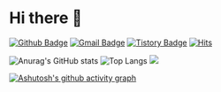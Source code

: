 # Hi there 👋

[![Github Badge](https://img.shields.io/badge/-DarkKaiser-grey?style=flat&logo=github&logoColor=white&link=https://github.com/DarkKaiser/)](https://www.github.com/DarkKaiser/) 
[![Gmail Badge](https://img.shields.io/badge/-darkkaiser@gmail.com-c14438?style=flat&logo=Gmail&logoColor=white&link=mailto:darkkaiser@gmail.com)](mailto:darkkaiser@gmail.com) 
[![Tistory Badge](https://img.shields.io/badge/Tech%20Blog-yellow?style=flat&logoColor=white)](http://www.darkkaiser.com/)
[![Hits](https://hits.seeyoufarm.com/api/count/incr/badge.svg?url=https%3A%2F%2Fgithub.com%2FDarkKaiser%2Fhit-counter&count_bg=%2379C83D&title_bg=%23555555&icon=&icon_color=%23E7E7E7&title=hits&edge_flat=false)](https://hits.seeyoufarm.com)

![Anurag's GitHub stats](https://github-readme-stats.vercel.app/api?username=DarkKaiser&show_icons=true&theme=dracula&hide_rank=false&rank_icon=github)
![Top Langs](https://github-readme-stats.vercel.app/api/top-langs/?username=DarkKaiser&layout=compact&theme=dracula)
![](http://github-profile-summary-cards.vercel.app/api/cards/profile-details?username=DarkKaiser&theme=dracula)



<div align="center">
  
</div>



[![Ashutosh's github activity graph](https://github-readme-activity-graph.vercel.app/graph?username=DarkKaiser&theme=nord)](https://github.com/DarkKaiser/github-readme-activity-graph)
